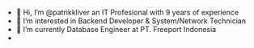- 👋 Hi, I’m @patrikkliver an IT Profesional with 9 years of experience
- 👀 I’m interested in Backend Developer & System/Network Technician
- 🌱 I’m currently Database Engineer at PT. Freeport Indonesia
- 
<!---
- 💞️ I’m looking to collaborate on ...
- 📫 How to reach me ...
--->

<!---
patrikkliver/patrikkliver is a ✨ special ✨ repository because its `README.md` (this file) appears on your GitHub profile.
You can click the Preview link to take a look at your changes.
--->
